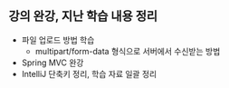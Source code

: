 ## 강의 완강, 지난 학습 내용 정리 

- 파일 업로드 방법 학습
  - multipart/form-data 형식으로 서버에서 수신받는 방법
- Spring MVC 완강
- IntelliJ 단축키 정리, 학습 자료 일괄 정리

